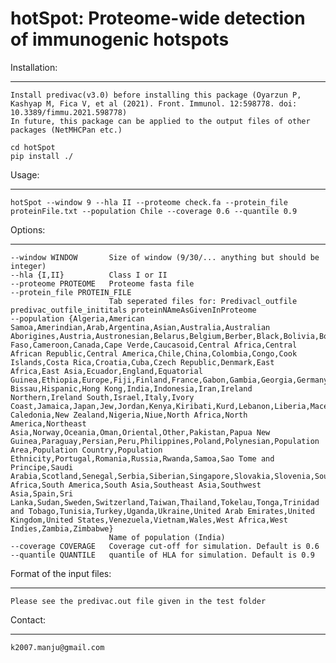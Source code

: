 # hotSpot: Proteome-wide detection of immunogenic hotspots

Installation:
____________

    Install predivac(v3.0) before installing this package (Oyarzun P, Kashyap M, Fica V, et al (2021). Front. Immunol. 12:598778. doi: 10.3389/fimmu.2021.598778)
    In future, this package can be applied to the output files of other packages (NetMHCPan etc.)
    
    cd hotSpot
    pip install ./

Usage:
_____

    hotSpot --window 9 --hla II --proteome check.fa --protein_file proteinFile.txt --population Chile --coverage 0.6 --quantile 0.9

Options:
_______

    --window WINDOW       Size of window (9/30/... anything but should be integer)
    --hla {I,II}          Class I or II
    --proteome PROTEOME   Proteome fasta file
    --protein_file PROTEIN_FILE
                          Tab seperated files for: Predivacl_outfile predivac_outfile_inititals proteinNAmeAsGivenInProteome
    --population {Algeria,American Samoa,Amerindian,Arab,Argentina,Asian,Australia,Australian Aborigines,Austria,Austronesian,Belarus,Belgium,Berber,Black,Bolivia,Borneo,Brazil,Bulgaria,Burkina Faso,Cameroon,Canada,Cape Verde,Caucasoid,Central Africa,Central African Republic,Central America,Chile,China,Colombia,Congo,Cook Islands,Costa Rica,Croatia,Cuba,Czech Republic,Denmark,East Africa,East Asia,Ecuador,England,Equatorial Guinea,Ethiopia,Europe,Fiji,Finland,France,Gabon,Gambia,Georgia,Germany,Ghana,Greece,Guatemala,Guinea-Bissau,Hispanic,Hong Kong,India,Indonesia,Iran,Ireland Northern,Ireland South,Israel,Italy,Ivory Coast,Jamaica,Japan,Jew,Jordan,Kenya,Kiribati,Kurd,Lebanon,Liberia,Macedonia,Malaysia,Mali,Martinique,Melanesian,Mestizo,Mexico,Micronesian,Mixed,Mongolia,Morocco,Mulatto,Nauru,Netherlands,New Caledonia,New Zealand,Nigeria,Niue,North Africa,North America,Northeast Asia,Norway,Oceania,Oman,Oriental,Other,Pakistan,Papua New Guinea,Paraguay,Persian,Peru,Philippines,Poland,Polynesian,Population Area,Population Country,Population Ethnicity,Portugal,Romania,Russia,Rwanda,Samoa,Sao Tome and Principe,Saudi Arabia,Scotland,Senegal,Serbia,Siberian,Singapore,Slovakia,Slovenia,South Africa,South America,South Asia,Southeast Asia,Southwest Asia,Spain,Sri Lanka,Sudan,Sweden,Switzerland,Taiwan,Thailand,Tokelau,Tonga,Trinidad and Tobago,Tunisia,Turkey,Uganda,Ukraine,United Arab Emirates,United Kingdom,United States,Venezuela,Vietnam,Wales,West Africa,West Indies,Zambia,Zimbabwe}
                          Name of population (India)
    --coverage COVERAGE   Coverage cut-off for simulation. Default is 0.6
    --quantile QUANTILE   quantile of HLA for simulation. Default is 0.9

Format of the input files:
_________________________

    Please see the predivac.out file given in the test folder

Contact:
_______

    k2007.manju@gmail.com
